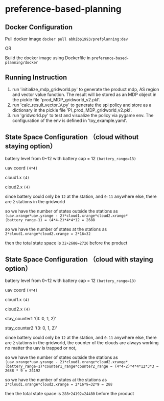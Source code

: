 # preference-based-planning

## Docker Configuration

Pull docker image `docker pull abhibp1993/prefplanning:dev`

OR 

Build the docker image using Dockerfile in `preference-based-planning/docker`

## Running Instruction
1. run 'initialize_mdp_gridworld.py' to generate the product mdp, AS region and vector value function. The result will be stored as an MDP object in the pickle file 'prod_MDP_gridworld_v2.pkl'.
2. run 'calc_result_vector_V.py' to generate the spi policy and store as a dictionary in the pickle file 'PI_prod_MDP_gridworld_v2.pkl'.
3. run 'gridworld.py' to test and visualize the policy via pygame env. The configuration of the env is defined in 'toy_example.yaml'.


## State Space Configuration （cloud without staying option）

battery level from 0~12 with battery cap = 12 `(battery_range=13)`

uav coord `(4*4)`

cloud1.x `(4)`

cloud2.x `(4)`

since battery could only be `12` at the station, and `0-11` anywhere else, there are `2` stations in the gridworld

so we have the number of states outside the stations as `(uav.xrange*uav.yrange - 2)*cloud1.xrange*cloud2.xrange*(battery_range-1) = (4*4-2)*4*4*12 = 2688`

so we have the number of states at the stations as `2*cloud1.xrange*cloud2.xrange = 2*16=32`

then the total state space is `32+2688=2720` before the product


## State Space Configuration （cloud with staying option）

battery level from 0~12 with battery cap = 12 `(battery_range=13)`

uav coord `(4*4)`

cloud1.x `(4)`

cloud2.x `(4)`

stay_counter1 '(3: 0, 1, 2)'

stay_counter2 '(3: 0, 1, 2)'

since battery could only be `12` at the station, and `0-11` anywhere else, there are `2` stations in the gridworld, the counter of the clouds are always working no matter the uav is trapped or not,

so we have the number of states outside the stations as `(uav.xrange*uav.yrange - 2)*cloud1.xrange*cloud2.xrange*(battery_range-1)*counter1_range*counter2_range = (4*4-2)*4*4*12*3*3 = 2688 * 9 = 24192` 

so we have the number of states at the stations as `2*cloud1.xrange*cloud2.xrange = 2*16*9=32*9 = 288`

then the total state space is `288+24192=24480` before the product
